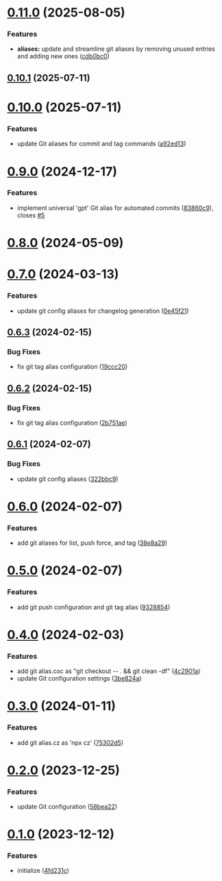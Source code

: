 # [0.11.0](https://github.com/leoli0605/npm-git-setup/compare/v0.10.1...v0.11.0) (2025-08-05)


### Features

* **aliases:** update and streamline git aliases by removing unused entries and adding new ones ([cdb0bc0](https://github.com/leoli0605/npm-git-setup/commit/cdb0bc09af2be9b7f2f60f89607e239791e66d0e))



## [0.10.1](https://github.com/leoli0605/npm-git-setup/compare/v0.10.0...v0.10.1) (2025-07-11)



# [0.10.0](https://github.com/leoli0605/npm-git-setup/compare/v0.9.0...v0.10.0) (2025-07-11)


### Features

* update Git aliases for commit and tag commands ([a92ed13](https://github.com/leoli0605/npm-git-setup/commit/a92ed1308ceb4210e8f0f6a8c5a028f619b27b2a))



# [0.9.0](https://github.com/leoli0605/npm-git-setup/compare/v0.8.0...v0.9.0) (2024-12-17)


### Features

* implement universal 'gpt' Git alias for automated commits ([83860c9](https://github.com/leoli0605/npm-git-setup/commit/83860c9dc2736e174f8852e552f1661f939e4a1c)), closes [#5](https://github.com/leoli0605/npm-git-setup/issues/5)



# [0.8.0](https://github.com/leoli0605/npm-git-setup/compare/v0.7.0...v0.8.0) (2024-05-09)



# [0.7.0](https://github.com/leoli0605/npm-git-setup/compare/v0.6.3...v0.7.0) (2024-03-13)


### Features

* update git config aliases for changelog generation ([0e45f21](https://github.com/leoli0605/npm-git-setup/commit/0e45f21ce8fe59b746be28a1919b3921615e0634))



## [0.6.3](https://github.com/leoli0605/npm-git-setup/compare/v0.6.2...v0.6.3) (2024-02-15)


### Bug Fixes

* fix git tag alias configuration ([19ccc20](https://github.com/leoli0605/npm-git-setup/commit/19ccc20c8cb08bdbc376e7a45bd569f14bf2dd0d))



## [0.6.2](https://github.com/leoli0605/npm-git-setup/compare/v0.6.1...v0.6.2) (2024-02-15)


### Bug Fixes

* fix git tag alias configuration ([2b751ae](https://github.com/leoli0605/npm-git-setup/commit/2b751ae61d407c419c8963d430087e476a1a94c0))



## [0.6.1](https://github.com/leoli0605/npm-git-setup/compare/v0.6.0...v0.6.1) (2024-02-07)


### Bug Fixes

* update git config aliases ([322bbc9](https://github.com/leoli0605/npm-git-setup/commit/322bbc94f7013c46d011a4fafd7aa5d588522d2f))



# [0.6.0](https://github.com/leoli0605/npm-git-setup/compare/v0.5.0...v0.6.0) (2024-02-07)


### Features

* add git aliases for list, push force, and tag ([38e8a29](https://github.com/leoli0605/npm-git-setup/commit/38e8a29b4ee15585ec7f34bb77c8c5a953198bbb))



# [0.5.0](https://github.com/leoli0605/npm-git-setup/compare/v0.4.0...v0.5.0) (2024-02-07)


### Features

* add git push configuration and git tag alias ([9328854](https://github.com/leoli0605/npm-git-setup/commit/93288549d74f5c2b3738da22cfdad65665ac171f))



# [0.4.0](https://github.com/leoli0605/npm-git-setup/compare/v0.3.0...v0.4.0) (2024-02-03)


### Features

* add git alias.coc as "git checkout -- . && git clean -df" ([4c2901a](https://github.com/leoli0605/npm-git-setup/commit/4c2901a5f1beba7cda602a9f882cedfd002a3b73))
* update Git configuration settings ([3be824a](https://github.com/leoli0605/npm-git-setup/commit/3be824a315be2c6c78bb4f64a7833b904148e991))



# [0.3.0](https://github.com/leoli0605/npm-git-setup/compare/v0.2.0...v0.3.0) (2024-01-11)


### Features

* add git alias.cz as 'npx cz' ([75302d5](https://github.com/leoli0605/npm-git-setup/commit/75302d5c717bb1bf8f2e14a7370d589bb91f73be))



# [0.2.0](https://github.com/leoli0605/npm-git-setup/compare/v0.1.0...v0.2.0) (2023-12-25)


### Features

* update Git configuration ([58bea22](https://github.com/leoli0605/npm-git-setup/commit/58bea2293094ee420cfa934bcef52c686ce28a0b))



# [0.1.0](https://github.com/leoli0605/npm-git-setup/compare/4fd231c34eeff4a5bc18fd5e979369a7faea36e6...v0.1.0) (2023-12-12)


### Features

* initialize ([4fd231c](https://github.com/leoli0605/npm-git-setup/commit/4fd231c34eeff4a5bc18fd5e979369a7faea36e6))



